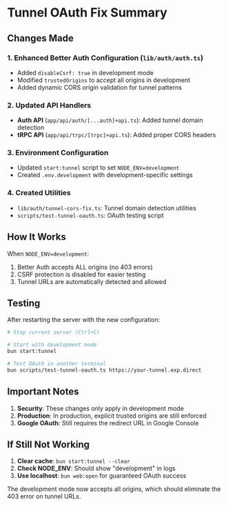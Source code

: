# Tunnel OAuth Fix Summary

## Changes Made

### 1. Enhanced Better Auth Configuration (`lib/auth/auth.ts`)
- Added `disableCsrf: true` in development mode
- Modified `trustedOrigins` to accept all origins in development
- Added dynamic CORS origin validation for tunnel patterns

### 2. Updated API Handlers
- **Auth API** (`app/api/auth/[...auth]+api.ts`): Added tunnel domain detection
- **tRPC API** (`app/api/trpc/[trpc]+api.ts`): Added proper CORS headers

### 3. Environment Configuration
- Updated `start:tunnel` script to set `NODE_ENV=development`
- Created `.env.development` with development-specific settings

### 4. Created Utilities
- `lib/auth/tunnel-cors-fix.ts`: Tunnel domain detection utilities
- `scripts/test-tunnel-oauth.ts`: OAuth testing script

## How It Works

When `NODE_ENV=development`:
1. Better Auth accepts ALL origins (no 403 errors)
2. CSRF protection is disabled for easier testing
3. Tunnel URLs are automatically detected and allowed

## Testing

After restarting the server with the new configuration:

```bash
# Stop current server (Ctrl+C)

# Start with development mode
bun start:tunnel

# Test OAuth in another terminal
bun scripts/test-tunnel-oauth.ts https://your-tunnel.exp.direct
```

## Important Notes

1. **Security**: These changes only apply in development mode
2. **Production**: In production, explicit trusted origins are still enforced
3. **Google OAuth**: Still requires the redirect URL in Google Console

## If Still Not Working

1. **Clear cache**: `bun start:tunnel --clear`
2. **Check NODE_ENV**: Should show "development" in logs
3. **Use localhost**: `bun web:open` for guaranteed OAuth success

The development mode now accepts all origins, which should eliminate the 403 error on tunnel URLs.